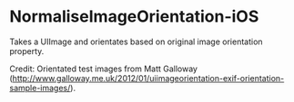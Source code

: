 NormaliseImageOrientation-iOS
=============================

Takes a UIImage and orientates based on original image orientation property.

Credit: Orientated test images from Matt Galloway (http://www.galloway.me.uk/2012/01/uiimageorientation-exif-orientation-sample-images/).

